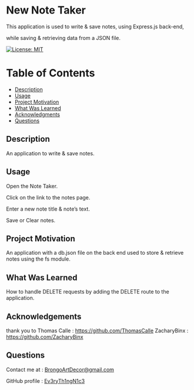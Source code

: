   # New Note Taker

  This application is used to write & save notes, using Express.js back-end, 

  while saving & retrieving data from a JSON file.
  
  [![License: MIT](https://img.shields.io/badge/License-MIT-yellow.svg)](https://opensource.org/licenses/MIT)
  
  # Table of Contents

  * [Description](#description)
  * [Usage](#usage)
  * [Project Motivation](#project-motivation)
  * [What Was Learned](#what-was-learned)
  * [Acknowledgments](#acknowledgments)
  * [Questions](#questions)
  
  ## Description
  
  An application to write & save notes.
  
  ## Usage 

  Open the Note Taker.

  Click on the link to the notes page.

  Enter a new note title & note’s text.

  Save or Clear notes.

  ## Project Motivation

  An application with a db.json file on the back end used to store & retrieve notes using the fs module.

  ## What Was Learned

  How to handle DELETE requests by adding the DELETE route to the application.

  ## Acknowledgements
  
  thank you to Thomas Calle : https://github.com/ThomasCalle
                ZacharyBinx : https://github.com/ZacharyBinx

  ## Questions
  
  Contact me at : [BrongoArtDecor@gmail.com](mailto:BrongoArtDecor@gmail.com)
  
  GitHub profile : [Ev3ryTh1ngN1c3](https://github.com/Ev3ryTh1ngN1c3)